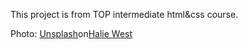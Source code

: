 This project is from TOP intermediate html&css course.

Photo: <a href="https://unsplash.com/ko/%EC%82%AC%EC%A7%84/%ED%81%B4%EB%A1%9C%EC%A6%88%EC%97%85-%EC%82%AC%EC%A7%84%EC%9D%98-%EB%85%B9%EC%83%89-%EC%9E%8E-%EC%8B%9D%EB%AC%BC-25xggax4bSA?utm_content=creditCopyText&utm_medium=referral&utm_source=unsplash">Unsplash</a>on<a href="https://unsplash.com/ko/@haliewestphoto?utm_content=creditCopyText&utm_medium=referral&utm_source=unsplash">Halie West</a>
      